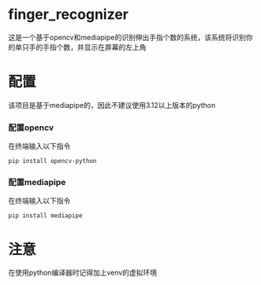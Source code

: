 # finger_recognizer

这是一个基于opencv和mediapipe的识别伸出手指个数的系统，该系统将识别你的单只手的手指个数，并显示在屏幕的左上角

# 配置

该项目是基于mediapipe的，因此不建议使用3.12以上版本的python

### 配置opencv

在终端输入以下指令

`pip install opencv-python`

### 配置mediapipe

在终端输入以下指令

`pip install mediapipe`

# 注意
在使用python编译器时记得加上venv的虚拟环境